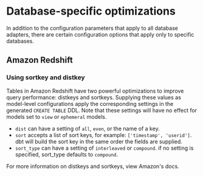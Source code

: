 # Database-specific optimizations

In addition to the configuration parameters that apply to all database adapters, there are certain configuration options that apply only to specific databases.

## Amazon Redshift

### Using sortkey and distkey

Tables in Amazon Redshift have two powerful optimizations to improve query performance: distkeys and sortkeys. Supplying these values as model-level configurations apply the corresponding settings in the generated `CREATE TABLE` DDL. Note that these settings will have no effect for models set to `view` or `ephemeral` models.

- `dist` can have a setting of `all`, `even`, or the name of a key.
- `sort` accepts a list of sort keys, for example: `['timestamp', 'userid']`. dbt will build the sort key in the same order the fields are supplied.
- `sort_type` can have a setting of `interleaved` or `compound`. if no setting is specified, sort_type defaults to `compound`.

For more information on distkeys and sortkeys, view Amazon's docs.
